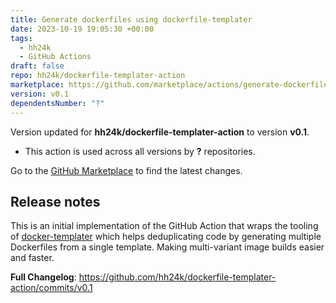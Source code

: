 ```yaml
---
title: Generate dockerfiles using dockerfile-templater
date: 2023-10-19 19:05:30 +00:00
tags:
  - hh24k
  - GitHub Actions
draft: false
repo: hh24k/dockerfile-templater-action
marketplace: https://github.com/marketplace/actions/generate-dockerfiles-using-dockerfile-templater
version: v0.1
dependentsNumber: "?"
---
```



Version updated for **hh24k/dockerfile-templater-action** to version **v0.1**.
- This action is used across all versions by **?** repositories.

Go to the [GitHub Marketplace](https://github.com/marketplace/actions/generate-dockerfiles-using-dockerfile-templater) to find the latest changes.

## Release notes

This is an initial implementation of the GitHub Action that wraps the tooling of [docker-templater](https://github.com/bossm8/dockerfile-templater) which helps deduplicating code by generating multiple Dockerfiles from a single template. Making multi-variant image builds easier and faster.

**Full Changelog**: https://github.com/hh24k/dockerfile-templater-action/commits/v0.1
